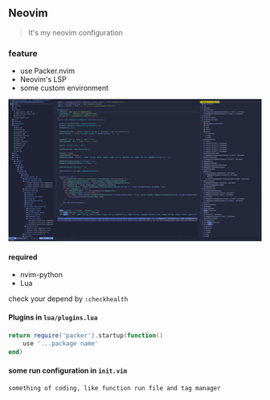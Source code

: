 ## Neovim

> It's my neovim configuration

### feature

- use Packer.nvim
- Neovim's LSP
- some custom environment

![neovim-preview](https://github.com/BYT0723/nvim/blob/master/imgs/nvim-preview.png)

#### required

- nvim-python
- Lua

check your depend by `:checkhealth`

#### Plugins in `lua/plugins.lua`

```lua
return require('packer').startup(function()
    use '...package name'
end)
```

#### some run configuration in `init.vim`

```vimscript
something of coding, like function run file and tag manager
```
